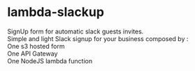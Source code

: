 # lambda-slackup
SignUp form for automatic slack guests invites.  
Simple and light Slack signup for your business composed by :  
One s3 hosted form  
One API Gateway  
One NodeJS lambda function  


